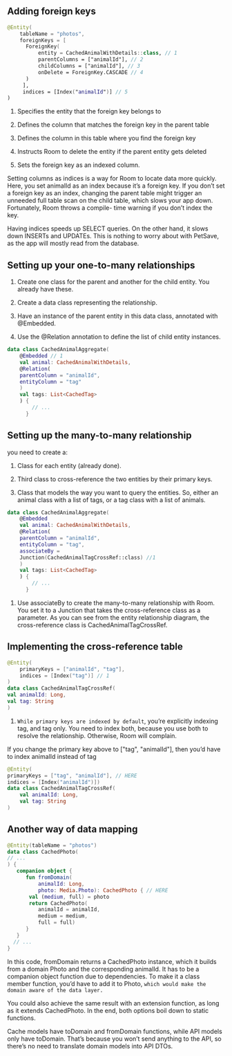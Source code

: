 ## Adding foreign keys

```kotlin
@Entity(
    tableName = "photos",
    foreignKeys = [
      ForeignKey(
          entity = CachedAnimalWithDetails::class, // 1
          parentColumns = ["animalId"], // 2
          childColumns = ["animalId"], // 3
          onDelete = ForeignKey.CASCADE // 4
      )
     ],
     indices = [Index("animalId")] // 5
)
```

1. Specifies the entity that the foreign key belongs to

2. Defines the column that matches the foreign key in the parent table

3. Defines the column in this table where you find the foreign key

4. Instructs Room to delete the entity if the parent entity gets deleted

5. Sets the foreign key as an indexed column.

Setting columns as indices is a way for Room to locate data more quickly. Here, you
set animalId as an index because it’s a foreign key. If you don’t set a foreign key as
an index, changing the parent table might trigger an unneeded full table scan on
the child table, which slows your app down. Fortunately, Room throws a compile-
time warning if you don’t index the key.

Having indices speeds up SELECT queries. On the other hand, it slows down INSERTs
and UPDATEs. This is nothing to worry about with PetSave, as the app will mostly read
from the database.

## Setting up your one-to-many relationships

1. Create one class for the parent and another for the child entity. You already have
   these.

2. Create a data class representing the relationship.

3. Have an instance of the parent entity in this data class, annotated with
   @Embedded.

4. Use the @Relation annotation to define the list of child entity instances.

```kotlin
data class CachedAnimalAggregate(
    @Embedded // 1
    val animal: CachedAnimalWithDetails,
    @Relation( 
    parentColumn = "animalId", 
    entityColumn = "tag"
    )
    val tags: List<CachedTag>
    ) {
        // ...
      }
```

## Setting up the many-to-many relationship

you need to create a:

1. Class for each entity (already done).

2. Third class to cross-reference the two entities by their primary keys.

3. Class that models the way you want to query the entities. So, either an animal
   class with a list of tags, or a tag class with a list of animals.

```kotlin
data class CachedAnimalAggregate(
    @Embedded 
    val animal: CachedAnimalWithDetails,
    @Relation(
    parentColumn = "animalId", 
    entityColumn = "tag",
    associateBy =
    Junction(CachedAnimalTagCrossRef::class) //1
    )
    val tags: List<CachedTag>
    ) {
        // ...
      }
```

1. Use associateBy to create the many-to-many relationship with Room. You set it
   to a Junction that takes the cross-reference class as a parameter. As you can see
   from the entity relationship diagram, the cross-reference class is
   CachedAnimalTagCrossRef.

## Implementing the cross-reference table

```kotlin
@Entity(
    primaryKeys = ["animalId", "tag"], 
    indices = [Index("tag")] // 1
)
data class CachedAnimalTagCrossRef(
val animalId: Long,
val tag: String
)
```

1. `While primary keys are indexed by default`, you’re explicitly indexing tag, and
   tag only. You need to index both, because you use both to resolve the
   relationship. Otherwise, Room will complain.

If you change the primary key above to ["tag", "animalId"], then you’d have to index animalId instead of tag

```kotlin
@Entity(
primaryKeys = ["tag", "animalId"], // HERE
indices = [Index("animalId")])
data class CachedAnimalTagCrossRef(
    val animalId: Long,
    val tag: String
)
```

## Another way of data mapping

```kotlin
@Entity(tableName = "photos")
data class CachedPhoto(
// ...
) {
   companion object {
      fun fromDomain(
          animalId: Long,
          photo: Media.Photo): CachedPhoto { // HERE
       val (medium, full) = photo
       return CachedPhoto(
          animalId = animalId,
          medium = medium,
          full = full)
      }
   }
  // ...
}
```

In this code, fromDomain returns a CachedPhoto instance, which it builds from a
domain Photo and the corresponding animalId. It has to be a companion object
function due to dependencies. To make it a class member function, you’d have to
add it to Photo, `which would make the domain aware of the data layer.`



You could also achieve the same result with an extension function, as long as it
extends CachedPhoto. In the end, both options boil down to static functions.

Cache models have toDomain and fromDomain functions, while API models only
have toDomain. That’s because you won’t send anything to the API, so there’s no
need to translate domain models into API DTOs.
